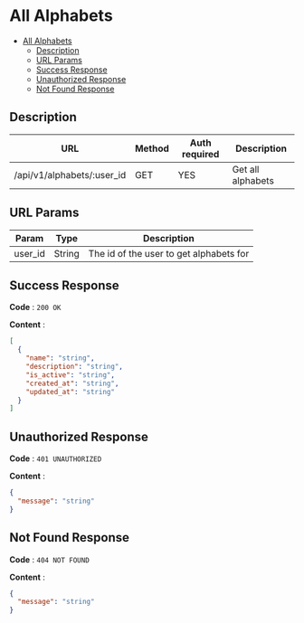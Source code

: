 # All Alphabets

<!--toc:start-->
- [All Alphabets](#all-alphabets)
  - [Description](#description)
  - [URL Params](#url-params)
  - [Success Response](#success-response)
  - [Unauthorized Response](#unauthorized-response)
  - [Not Found Response](#not-found-response)
<!--toc:end-->

## Description

| URL                        | Method | Auth required | Description       |
| -------------------------- | ------ | ------------- | ----------------- |
| /api/v1/alphabets/:user_id | GET    | YES           | Get all alphabets |

## URL Params

| Param   | Type   | Description                             |
| ------- | ------ | --------------------------------------- |
| user_id | String | The id of the user to get alphabets for |

## Success Response

**Code** : `200 OK`

**Content** :

```json
[
  {
    "name": "string",
    "description": "string",
    "is_active": "string",
    "created_at": "string",
    "updated_at": "string"
  }
]
```

## Unauthorized Response

**Code** : `401 UNAUTHORIZED`

**Content** :

```json
{
  "message": "string"
}
```

## Not Found Response

**Code** : `404 NOT FOUND`

**Content** :

```json
{
  "message": "string"
}
```

